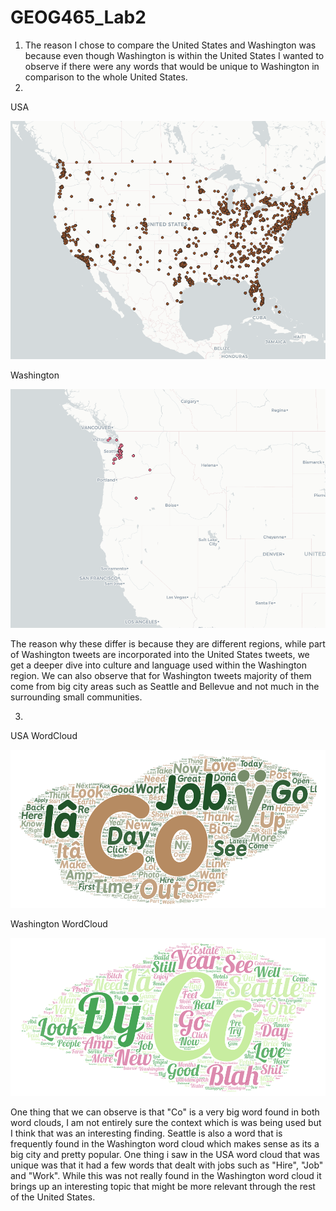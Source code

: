 # GEOG465_Lab2
1. The reason I chose to compare the United States and Washington was because even though Washington is within the United States I wanted to observe if there were any words that would be unique to Washington in comparison to the whole United States.
2. 
USA

![USA](./img/map1.png)

Washington

![Washington](./img/map2.png)

The reason why these differ is because they are different regions, while part of Washington tweets are incorporated into the United States tweets, we get a deeper dive into culture and language used within the Washington region. We can also observe that for Washington tweets majority of them come from big city areas such as Seattle and Bellevue and not much in the surrounding small communities.

3.
USA WordCloud

![USA](./img/map_1_img.png)

Washington WordCloud

![USA](./img/map_2_img.png)

One thing that we can observe is that "Co" is a very big word found in both word clouds, I am not entirely sure the context which is was being used but I think that was an interesting finding. Seattle is also a word that is frequently found in the Washington word cloud which makes sense as its a big city and pretty popular. One thing i saw in the USA word cloud that was unique was that it had a few words that dealt with jobs such as "Hire", "Job" and "Work". While this was not really found in the Washington word cloud it brings up an interesting topic that might be more relevant through the rest of the United States.